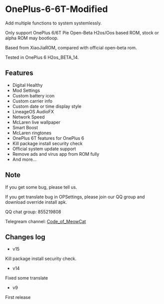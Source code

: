 # OnePlus-6-6T-Modified

Add multiple functions to system systemlessly.

Only support OnePlus 6/6T Pie Open-Beta H2os/Oos based ROM, stock or alpha ROM may bootloop.

Based from XiaoJiaROM, compared with official open-beta rom.

Tested in OnePlus 6 H2os_BETA_14.

## Features
* Digital Healthy
* Mod Settings
* Custom battery icon
* Custom carrier info
* Custom date or time display style
* LineageOS AudioFX
* Network Speed
* McLaren live wallpaper
* Smart Boost
* McLaren ringtones
* OnePlus 6T features for OnePlus 6
* Kill package install security check
* Official system update support
* Remove ads and virus app from ROM fully
* And more...

## Note

If you get some bug, please tell us.

If you get translate bug in OPSettings, please join our QQ group and download override install apk.

QQ chat group: 855219808

Telegream channel: [Code_of_MeowCat](http://t.me/Code_of_MeowCat)

## Changes log

* v15

Kill package install security check.

* v14

Fixed some translate

* v9

First release
